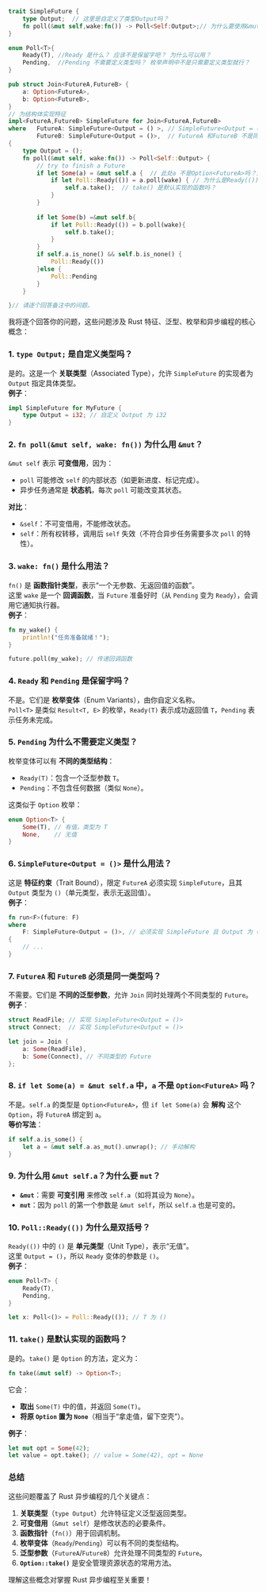```rust
trait SimpleFuture {
    type Output;  // 这里是自定义了类型Output吗？
    fn poll(&mut self,wake:fn()) -> Poll<Self:Output>;// 为什么要使用&mut？ wake:fn() 是什么用法？
}

enum Poll<T>{
    Ready(T), //Ready 是什么？ 应该不是保留字吧？ 为什么可以用？
    Pending,  //Pending 不需要定义类型吗？ 枚举声明中不是只需要定义类型就行？
}

pub struct Join<FutureA,FutureB> {
    a: Option<FutureA>,
    b: Option<FutureB>,
}
// 为结构体实现特征
impl<FutureA,FutureB> SimpleFuture for Join<FutureA,FutureB>
where   FutureA: SimpleFuture<Output = () >, // SimpleFuture<Output = ()>是什么用法？
        FutureB: SimpleFuture<Output = ()>,  // FutureA 和FutureB 不是同一类型吗？为什么声明泛型是要区分？
{
    type Output = ();
    fn poll(&mut self, wake:fn()) -> Poll<Self::Output> {
        // try to finish a Future 
        if let Some(a) = &mut self.a {  // 此处a 不是Option<FutureA>吗？为什么可以用Some(a),为什么 &mut self.a？ 此处不是定义？为什么要用mut？
            if let Poll::Ready(()) = a.poll(wake) { // 为什么是Ready(())，双括号？ 
                self.a.take();  // take() 是默认实现的函数吗？ 
            }
        }
        
        if let Some(b) =&mut self.b{
            if let Poll::Ready(()) = b.poll(wake){
                self.b.take();
            }
        }
        if self.a.is_none() && self.b.is_none() {
            Poll::Ready(())
        }else {
            Poll::Pending  
        }
    }

}// 请逐个回答备注中的问题。
```
我将逐个回答你的问题，这些问题涉及 Rust 特征、泛型、枚举和异步编程的核心概念：


### **1. `type Output;` 是自定义类型吗？**
是的。这是一个 **关联类型**（Associated Type），允许 `SimpleFuture` 的实现者为 `Output` 指定具体类型。  
**例子**：  
```rust
impl SimpleFuture for MyFuture {
    type Output = i32; // 自定义 Output 为 i32
}
```


### **2. `fn poll(&mut self, wake: fn())` 为什么用 `&mut`？**
`&mut self` 表示 **可变借用**，因为：  
- `poll` 可能修改 `self` 的内部状态（如更新进度、标记完成）。  
- 异步任务通常是 **状态机**，每次 `poll` 可能改变其状态。  

**对比**：  
- `&self`：不可变借用，不能修改状态。  
- `self`：所有权转移，调用后 `self` 失效（不符合异步任务需要多次 `poll` 的特性）。


### **3. `wake: fn()` 是什么用法？**
`fn()` 是 **函数指针类型**，表示“一个无参数、无返回值的函数”。  
这里 `wake` 是一个 **回调函数**，当 `Future` 准备好时（从 `Pending` 变为 `Ready`），会调用它通知执行器。  
**例子**：  
```rust
fn my_wake() {
    println!("任务准备就绪！");
}

future.poll(my_wake); // 传递回调函数
```


### **4. `Ready` 和 `Pending` 是保留字吗？**
不是。它们是 **枚举变体**（Enum Variants），由你自定义名称。  
`Poll<T>` 是类似 `Result<T, E>` 的枚举，`Ready(T)` 表示成功返回值 `T`，`Pending` 表示任务未完成。  


### **5. `Pending` 为什么不需要定义类型？**
枚举变体可以有 **不同的类型结构**：  
- `Ready(T)`：包含一个泛型参数 `T`。  
- `Pending`：不包含任何数据（类似 `None`）。  

这类似于 `Option` 枚举：  
```rust
enum Option<T> {
    Some(T), // 有值，类型为 T
    None,    // 无值
}
```


### **6. `SimpleFuture<Output = ()>` 是什么用法？**
这是 **特征约束**（Trait Bound），限定 `FutureA` 必须实现 `SimpleFuture`，且其 `Output` 类型为 `()`（单元类型，表示无返回值）。  
**例子**：  
```rust
fn run<F>(future: F)
where
    F: SimpleFuture<Output = ()>, // 必须实现 SimpleFuture 且 Output 为 ()
{
    // ...
}
```


### **7. `FutureA` 和 `FutureB` 必须是同一类型吗？**
不需要。它们是 **不同的泛型参数**，允许 `Join` 同时处理两个不同类型的 `Future`。  
**例子**：  
```rust
struct ReadFile; // 实现 SimpleFuture<Output = ()>
struct Connect;  // 实现 SimpleFuture<Output = ()>

let join = Join {
    a: Some(ReadFile),
    b: Some(Connect), // 不同类型的 Future
};
```


### **8. `if let Some(a) = &mut self.a` 中，`a` 不是 `Option<FutureA>` 吗？**
不是。`self.a` 的类型是 `Option<FutureA>`，但 `if let Some(a)` 会 **解构** 这个 `Option`，将 `FutureA` 绑定到 `a`。  
**等价写法**：  
```rust
if self.a.is_some() {
    let a = &mut self.a.as_mut().unwrap(); // 手动解构
}
```


### **9. 为什么用 `&mut self.a`？为什么要 `mut`？**
- **`&mut`**：需要 **可变引用** 来修改 `self.a`（如将其设为 `None`）。  
- **`mut`**：因为 `poll` 的第一个参数是 `&mut self`，所以 `self.a` 也是可变的。  


### **10. `Poll::Ready(())` 为什么是双括号？**
`Ready(())` 中的 `()` 是 **单元类型**（Unit Type），表示“无值”。  
这里 `Output = ()`，所以 `Ready` 变体的参数是 `()`。  
**例子**：  
```rust
enum Poll<T> {
    Ready(T),
    Pending,
}

let x: Poll<()> = Poll::Ready(()); // T 为 ()
```


### **11. `take()` 是默认实现的函数吗？**
是的。`take()` 是 `Option` 的方法，定义为：  
```rust
fn take(&mut self) -> Option<T>;
```  
它会：  
- **取出** `Some(T)` 中的值，并返回 `Some(T)`。  
- **将原 `Option` 置为 `None`**（相当于“拿走值，留下空壳”）。  

**例子**：  
```rust
let mut opt = Some(42);
let value = opt.take(); // value = Some(42), opt = None
```


### **总结**
这些问题覆盖了 Rust 异步编程的几个关键点：  
1. **关联类型**（`type Output`）允许特征定义泛型返回类型。  
2. **可变借用**（`&mut self`）是修改状态的必要条件。  
3. **函数指针**（`fn()`）用于回调机制。  
4. **枚举变体**（`Ready`/`Pending`）可以有不同的类型结构。  
5. **泛型参数**（`FutureA`/`FutureB`）允许处理不同类型的 `Future`。  
6. **`Option::take()`** 是安全管理资源状态的常用方法。  

理解这些概念对掌握 Rust 异步编程至关重要！

